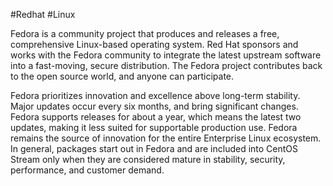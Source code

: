 #Redhat #Linux 

Fedora is a community project that produces and releases a free, comprehensive Linux-based operating system. Red Hat sponsors and works with the Fedora community to integrate the latest upstream software into a fast-moving, secure distribution. The Fedora project contributes back to the open source world, and anyone can participate.

Fedora prioritizes innovation and excellence above long-term stability. Major updates occur every six months, and bring significant changes. Fedora supports releases for about a year, which means the latest two updates, making it less suited for supportable production use. Fedora remains the source of innovation for the entire Enterprise Linux ecosystem. In general, packages start out in Fedora and are included into CentOS Stream only when they are considered mature in stability, security, performance, and customer demand.